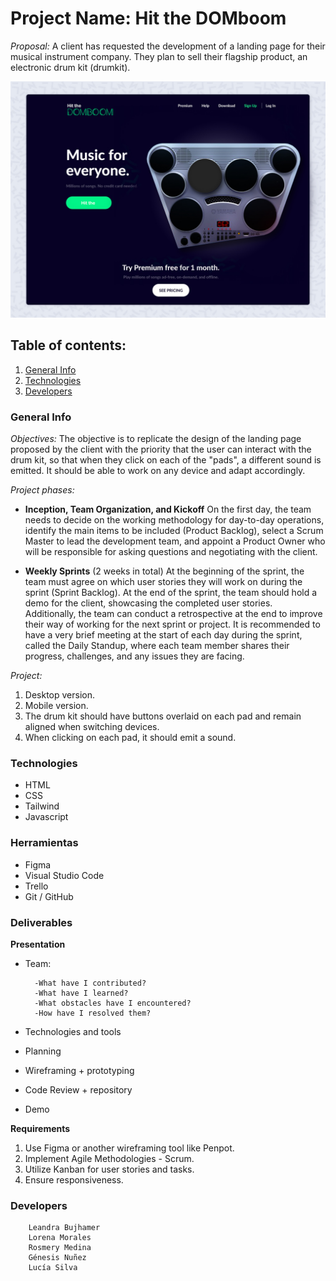 # Project Name: Hit the DOMboom

_Proposal:_ A client has requested the development of a landing page for their musical instrument company. They plan to sell their flagship product, an electronic drum kit (drumkit).

![Drumkit](/image/hitthedombo.jpg)

## Table of contents:

1. [General Info](#general-info)
2. [Technologies](#technologies)
3. [Developers](#developers)

### General Info

_Objectives:_
The objective is to replicate the design of the landing page proposed by the client with the priority that the user can interact with the drum kit, so that when they click on each of the "pads", a different sound is emitted.
It should be able to work on any device and adapt accordingly.

_Project phases:_

- **Inception, Team Organization, and Kickoff**
  On the first day, the team needs to decide on the working methodology for day-to-day operations, identify the main items to be included (Product Backlog), select a Scrum Master to lead the development team, and appoint a Product Owner who will be responsible for asking questions and negotiating with the client.

- **Weekly Sprints** (2 weeks in total)
  At the beginning of the sprint, the team must agree on which user stories they will work on during the sprint (Sprint Backlog).
  At the end of the sprint, the team should hold a demo for the client, showcasing the completed user stories.
  Additionally, the team can conduct a retrospective at the end to improve their way of working for the next sprint or project.
  It is recommended to have a very brief meeting at the start of each day during the sprint, called the Daily Standup, where each team member shares their progress, challenges, and any issues they are facing.

_Project:_

1. Desktop version.
2. Mobile version.
3. The drum kit should have buttons overlaid on each pad and remain aligned when switching devices.
4. When clicking on each pad, it should emit a sound.

### Technologies

- HTML
- CSS
- Tailwind
- Javascript

### Herramientas

- Figma
- Visual Studio Code
- Trello
- Git / GitHub

### Deliverables

**Presentation**

- Team:

        -What have I contributed?
        -What have I learned?
        -What obstacles have I encountered?
        -How have I resolved them?

- Technologies and tools
- Planning
- Wireframing + prototyping
- Code Review + repository
- Demo

**Requirements**

1. Use Figma or another wireframing tool like Penpot.
2. Implement Agile Methodologies - Scrum.
3. Utilize Kanban for user stories and tasks.
4. Ensure responsiveness.

### Developers

        Leandra Bujhamer
        Lorena Morales
        Rosmery Medina
        Génesis Nuñez
        Lucía Silva
